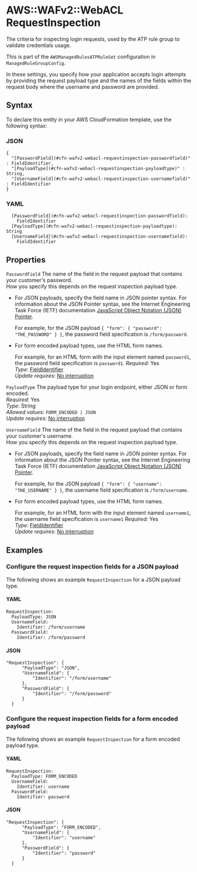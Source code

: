 # AWS::WAFv2::WebACL RequestInspection<a name="aws-properties-wafv2-webacl-requestinspection"></a>

The criteria for inspecting login requests, used by the ATP rule group to validate credentials usage\. 

This is part of the `AWSManagedRulesATPRuleSet` configuration in `ManagedRuleGroupConfig`\.

In these settings, you specify how your application accepts login attempts by providing the request payload type and the names of the fields within the request body where the username and password are provided\. 

## Syntax<a name="aws-properties-wafv2-webacl-requestinspection-syntax"></a>

To declare this entity in your AWS CloudFormation template, use the following syntax:

### JSON<a name="aws-properties-wafv2-webacl-requestinspection-syntax.json"></a>

```
{
  "[PasswordField](#cfn-wafv2-webacl-requestinspection-passwordfield)" : FieldIdentifier,
  "[PayloadType](#cfn-wafv2-webacl-requestinspection-payloadtype)" : String,
  "[UsernameField](#cfn-wafv2-webacl-requestinspection-usernamefield)" : FieldIdentifier
}
```

### YAML<a name="aws-properties-wafv2-webacl-requestinspection-syntax.yaml"></a>

```
  [PasswordField](#cfn-wafv2-webacl-requestinspection-passwordfield): 
    FieldIdentifier
  [PayloadType](#cfn-wafv2-webacl-requestinspection-payloadtype): String
  [UsernameField](#cfn-wafv2-webacl-requestinspection-usernamefield): 
    FieldIdentifier
```

## Properties<a name="aws-properties-wafv2-webacl-requestinspection-properties"></a>

`PasswordField`  <a name="cfn-wafv2-webacl-requestinspection-passwordfield"></a>
The name of the field in the request payload that contains your customer's password\.   
How you specify this depends on the request inspection payload type\.  
+ For JSON payloads, specify the field name in JSON pointer syntax\. For information about the JSON Pointer syntax, see the Internet Engineering Task Force \(IETF\) documentation [JavaScript Object Notation \(JSON\) Pointer](https://tools.ietf.org/html/rfc6901)\. 

  For example, for the JSON payload `{ "form": { "password": "THE_PASSWORD" } }`, the password field specification is `/form/password`\.
+ For form encoded payload types, use the HTML form names\.

  For example, for an HTML form with the input element named `password1`, the password field specification is `password1`\.
*Required*: Yes  
*Type*: [FieldIdentifier](aws-properties-wafv2-webacl-fieldidentifier.md)  
*Update requires*: [No interruption](https://docs.aws.amazon.com/AWSCloudFormation/latest/UserGuide/using-cfn-updating-stacks-update-behaviors.html#update-no-interrupt)

`PayloadType`  <a name="cfn-wafv2-webacl-requestinspection-payloadtype"></a>
The payload type for your login endpoint, either JSON or form encoded\.  
*Required*: Yes  
*Type*: String  
*Allowed values*: `FORM_ENCODED | JSON`  
*Update requires*: [No interruption](https://docs.aws.amazon.com/AWSCloudFormation/latest/UserGuide/using-cfn-updating-stacks-update-behaviors.html#update-no-interrupt)

`UsernameField`  <a name="cfn-wafv2-webacl-requestinspection-usernamefield"></a>
The name of the field in the request payload that contains your customer's username\.   
How you specify this depends on the request inspection payload type\.  
+ For JSON payloads, specify the field name in JSON pointer syntax\. For information about the JSON Pointer syntax, see the Internet Engineering Task Force \(IETF\) documentation [JavaScript Object Notation \(JSON\) Pointer](https://tools.ietf.org/html/rfc6901)\. 

  For example, for the JSON payload `{ "form": { "username": "THE_USERNAME" } }`, the username field specification is `/form/username`\. 
+ For form encoded payload types, use the HTML form names\.

  For example, for an HTML form with the input element named `username1`, the username field specification is `username1` 
*Required*: Yes  
*Type*: [FieldIdentifier](aws-properties-wafv2-webacl-fieldidentifier.md)  
*Update requires*: [No interruption](https://docs.aws.amazon.com/AWSCloudFormation/latest/UserGuide/using-cfn-updating-stacks-update-behaviors.html#update-no-interrupt)

## Examples<a name="aws-properties-wafv2-webacl-requestinspection--examples"></a>



### Configure the request inspection fields for a JSON payload<a name="aws-properties-wafv2-webacl-requestinspection--examples--Configure_the_request_inspection_fields_for_a_JSON_payload_"></a>

The following shows an example `RequestInspection` for a JSON payload type\. 

#### YAML<a name="aws-properties-wafv2-webacl-requestinspection--examples--Configure_the_request_inspection_fields_for_a_JSON_payload_--yaml"></a>

```
RequestInspection:
  PayloadType: JSON
  UsernameField:
    Identifier: /form/username
  PasswordField:
    Identifier: /form/password
```

#### JSON<a name="aws-properties-wafv2-webacl-requestinspection--examples--Configure_the_request_inspection_fields_for_a_JSON_payload_--json"></a>

```
"RequestInspection": {
      "PayloadType": "JSON",
      "UsernameField": {
          "Identifier": "/form/username"
      },
      "PasswordField": {
          "Identifier": "/form/password"
      }
  }
```

### Configure the request inspection fields for a form encoded payload<a name="aws-properties-wafv2-webacl-requestinspection--examples--Configure_the_request_inspection_fields_for_a_form_encoded_payload_"></a>

The following shows an example `RequestInspection` for a form encoded payload type\. 

#### YAML<a name="aws-properties-wafv2-webacl-requestinspection--examples--Configure_the_request_inspection_fields_for_a_form_encoded_payload_--yaml"></a>

```
RequestInspection:
  PayloadType: FORM_ENCODED
  UsernameField:
    Identifier: username
  PasswordField:
    Identifier: password
```

#### JSON<a name="aws-properties-wafv2-webacl-requestinspection--examples--Configure_the_request_inspection_fields_for_a_form_encoded_payload_--json"></a>

```
"RequestInspection": {
      "PayloadType": "FORM_ENCODED",
      "UsernameField": {
          "Identifier": "username"
      },
      "PasswordField": {
          "Identifier": "password"
      }
  }
```